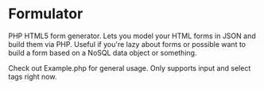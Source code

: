 Formulator
==========

PHP HTML5 form generator. Lets you model your HTML forms in JSON and build them via PHP. Useful if you're lazy about forms or possible want to build a form based on a NoSQL data object or something.

Check out Example.php for general usage. Only supports input and select tags right now.